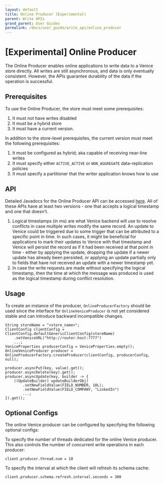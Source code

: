 ```yaml
---
layout: default
title: Online Producer (Experimental)
parent: Write APIs
grand_parent: User Guides
permalink: /docs/user_guide/write_api/online_producer
---
```

# [Experimental] Online Producer
The Online Producer enables online applications to write data to a Venice store directly. All writes are still
asynchronous, and data is only eventually consistent. However, the APIs guarantee durability of the data if the
operation is successful.

## Prerequisites
To use the Online Producer, the store must meet some prerequisites:
1. It must not have writes disabled
2. It must be a hybrid store
3. It must have a current version.

In addition to the store-level prerequisites, the current version must meet the following prerequisites:
1. It must be configured as hybrid; aka capable of receiving near-line writes
2. It must specify either `ACTIVE_ACTIVE` or `NON_AGGREGATE` data-replication policies
3. It must specify a partitioner that the writer application knows how to use

## API
Detailed Javadocs for the Online Producer API can be accessed [here](https://venicedb.org/javadoc/com/linkedin/venice/producer/VeniceProducer.html).
All of these APIs have at least two versions - one that accepts a logical timestamp and one that doesn't.
1. Logical timestamps (in ms) are what Venice backend will use to resolve conflicts in case multiple writes modify
the same record. An update to Venice could be triggered due to some trigger that can be attributed to a specific
point in time. In such cases, it might be beneficial for applications to mark their updates to Venice with that
timestamp and Venice will persist the record as if it had been received at that point in time - either by applying
the update, dropping the update if a newer update has already been persisted, or applying an update partially only to
fields that have not received an update with a newer timestamp yet.
2. In case the write requests are made without specifying the logical timestamp, then the time at which the message
was produced is used as the logical timestamp during conflict resolution.

## Usage
To create an instance of the producer, `OnlineProducerFactory` should be used since the interface for
`OnlineVeniceProducer` is not yet considered stable and can introduce backward incompatible changes.
```
String storeName = "<store_name>";
ClientConfig clientConfig = ClientConfig.defaultGenericClientConfig(storeName)
    .setVeniceURL("http://router.host:7777")
    ...;
VeniceProperties producerConfig = VeniceProperties.empty();
OnlineVeniceProducer producer = OnlineProducerFactory.createProducer(clientConfig, producerConfig, null);

producer.asyncPut(key, value).get();
producer.asyncDelete(key).get();
producer.asyncUpdate(key, builder -> {
    ((UpdateBuilder) updateBuilderObj)
        .setNewFieldValue(FIELD_NUMBER, 10L);
        .setNewFieldValue(FIELD_COMPANY, "LinkedIn")
        ...;
}).get();
```

## Optional Configs
The online Venice producer can be configured by specifying the following optional configs:

To specify the number of threads dedicated for the online Venice producer. This also controls the number of concurrent
write operations in each producer:
```
client.producer.thread.num = 10
```

To specify the interval at which the client will refresh its schema cache:
```
client.producer.schema.refresh.interval.seconds = 300
```
